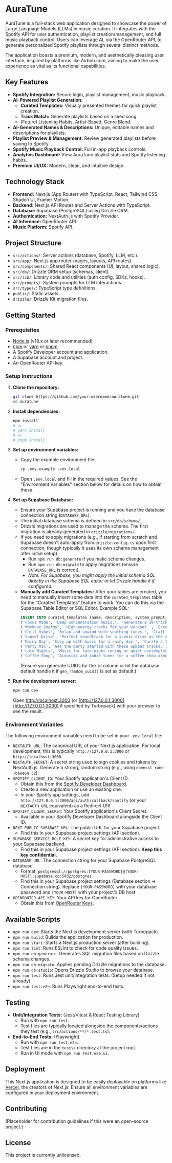# AuraTune

AuraTune is a full-stack web application designed to showcase the power of Large Language Models (LLMs) in music curation. It integrates with the Spotify API for user authentication, playlist creation/management, and full music playback control. Users can leverage AI, via the OpenRouter API, to generate personalized Spotify playlists through several distinct methods.

The application boasts a premium, modern, and aesthetically pleasing user interface, inspired by platforms like Airbnb.com, aiming to make the user experience as vital as its functional capabilities.

## Key Features

*   **Spotify Integration:** Secure login, playlist management, music playback.
*   **AI-Powered Playlist Generation:**
    *   **Curated Templates:** Visually presented themes for quick playlist creation.
    *   **Track Match:** Generate playlists based on a seed song.
    *   (Future) Listening Habits, Artist-Based, Genre Blend.
*   **AI-Generated Names & Descriptions:** Unique, editable names and descriptions for playlists.
*   **Playlist Preview & Management:** Review generated playlists before saving to Spotify.
*   **Spotify Music Playback Control:** Full in-app playback controls.
*   **Analytics Dashboard:** View AuraTune playlist stats and Spotify listening habits.
*   **Premium UI/UX:** Modern, clean, and intuitive design.

## Technology Stack

*   **Frontend:** Next.js (App Router) with TypeScript, React, Tailwind CSS, Shadcn UI, Framer Motion.
*   **Backend:** Next.js API Routes and Server Actions with TypeScript.
*   **Database:** Supabase (PostgreSQL) using Drizzle ORM.
*   **Authentication:** NextAuth.js with Spotify Provider.
*   **AI Inference:** OpenRouter API.
*   **Music Platform:** Spotify API.

## Project Structure

*   `src/actions/`: Server actions (database, Spotify, LLM, etc.).
*   `src/app/`: Next.js app router (pages, layouts, API routes).
*   `src/components/`: Shared React components (UI, layout, shared logic).
*   `src/db/`: Drizzle ORM setup (schemas, client).
*   `src/lib/`: Library code and utilities (auth config, SDKs, hooks).
*   `src/prompts/`: System prompts for LLM interactions.
*   `src/types/`: TypeScript type definitions.
*   `public/`: Static assets.
*   `drizzle/`: Drizzle Kit migration files.

## Getting Started

### Prerequisites

*   [Node.js](https://nodejs.org/) (v18.x or later recommended)
*   [npm](https://www.npmjs.com/) or [yarn](https://yarnpkg.com/) or [pnpm](https://pnpm.io/)
*   A Spotify Developer account and application.
*   A Supabase account and project.
*   An OpenRouter API key.

### Setup Instructions

1.  **Clone the repository:**
    ```bash
    git clone https://github.com/your-username/auratune.git
    cd auratune
    ```

2.  **Install dependencies:**
    ```bash
    npm install
    # or
    # yarn install
    # or
    # pnpm install
    ```

3.  **Set up environment variables:**
    *   Copy the example environment file:
        ```bash
        cp .env.example .env.local
        ```
    *   Open `.env.local` and fill in the required values. See the "Environment Variables" section below for details on how to obtain these.

4.  **Set up Supabase Database:**
    *   Ensure your Supabase project is running and you have the database connection string (`DATABASE_URL`).
    *   The initial database schema is defined in `src/db/schema/`.
    *   Drizzle migrations are used to manage the schema. The first migration is already generated in `drizzle/migrations/`.
    *   If you need to apply migrations (e.g., if starting from scratch and Supabase doesn't auto-apply from `drizzle.config.ts` upon first connection, though typically it uses its own schema management after initial setup):
        *   Run `npm run db:generate` if you make schema changes.
        *   Run `npm run db:migrate` to apply migrations (ensure `DATABASE_URL` is correct).
        *   *Note: For Supabase, you might apply the initial schema SQL directly in the Supabase SQL editor or let Drizzle handle it if configured.*
    *   **Manually add Curated Templates:**
        After your tables are created, you need to manually insert some data into the `curated_templates` table for the "Curated Templates" feature to work. You can do this via the Supabase Table Editor or SQL Editor. Example SQL:
        ```sql
        INSERT INTO curated_templates (name, description, system_prompt, icon_url, is_active) VALUES
        ('Focus Mode', 'Deep concentration music.', 'Generate a 10-track playlist of instrumental electronic music suitable for deep work and focus. Avoid vocals.', 'lucide:brain', true),
        ('Workout Energy', 'High-energy tracks for your workout.', 'Create a 15-track playlist with upbeat pop and electronic dance music perfect for an intense workout session.', 'lucide:dumbbell', true),
        ('Chill Vibes', 'Relax and unwind with soothing tunes.', 'Craft a 12-track playlist featuring lo-fi hip hop, ambient, and acoustic tracks perfect for chilling out.', 'lucide:coffee', true),
        ('Sunset Drive', 'Perfect soundtrack for a scenic drive as the sun sets.', 'Generate a 10-track playlist with indie pop, synthwave, and classic driving anthems suitable for a sunset drive.', 'lucide:car', true),
        ('Rainy Day', 'Cozy up with music for a rainy day.', 'Curate a 10-track playlist of mellow acoustic songs, soft jazz, and calming instrumentals ideal for a rainy day indoors.', 'lucide:cloud-rain', true),
        ('Party Mix', 'Get the party started with these upbeat tracks.', 'Create an energetic 15-track playlist with popular dance hits, EDM, and throwback anthems to liven up any party.', 'lucide:party-popper', true),
        ('Late Nights', 'Music for late-night coding or quiet contemplation.', 'Generate a 10-track playlist of ambient electronic, downtempo, and instrumental tracks suitable for late-night focus or relaxation.', 'lucide:moon', true),
        ('Coffee Shop', 'Acoustic and indie tunes for a coffee shop atmosphere.', 'Craft a 12-track playlist with singer-songwriter, folk, and light indie pop music, perfect for a coffee shop vibe.', 'lucide:bean', true);
        ```
        (Ensure you generate UUIDs for the `id` column or let the database default handle it if `gen_random_uuid()` is set as default.)

5.  **Run the development server:**
    ```bash
    npm run dev
    ```
    Open [http://localhost:3000](http://localhost:3000) (or [http://127.0.0.1:3000](http://127.0.0.1:3000) if specified by Turbopack) with your browser to see the result.

### Environment Variables

The following environment variables need to be set in your `.env.local` file:

*   `NEXTAUTH_URL`: The canonical URL of your Next.js application. For local development, this is typically `http://127.0.0.1:3000` or `http://localhost:3000`.
*   `NEXTAUTH_SECRET`: A secret string used to sign cookies and tokens by NextAuth.js. Generate a strong, random string (e.g., using `openssl rand -base64 32`).
*   `SPOTIFY_CLIENT_ID`: Your Spotify application's Client ID.
    *   Obtain this from the [Spotify Developer Dashboard](https://developer.spotify.com/dashboard).
    *   Create a new application or use an existing one.
    *   In your Spotify app settings, add `http://127.0.0.1:3000/api/auth/callback/spotify` (or your `NEXTAUTH_URL` equivalent) as a Redirect URI.
*   `SPOTIFY_CLIENT_SECRET`: Your Spotify application's Client Secret.
    *   Available in your Spotify Developer Dashboard alongside the Client ID.
*   `NEXT_PUBLIC_SUPABASE_URL`: The public URL for your Supabase project.
    *   Find this in your Supabase project settings (API section).
*   `SUPABASE_SERVICE_ROLE_KEY`: A secret key for administrative access to your Supabase backend.
    *   Find this in your Supabase project settings (API section). **Keep this key confidential.**
*   `DATABASE_URL`: The connection string for your Supabase PostgreSQL database.
    *   Format: `postgresql://postgres:[YOUR-PASSWORD]@[YOUR-HOST].supabase.co:5432/postgres`
    *   Find this in your Supabase project settings (Database section -> Connection string). Replace `[YOUR-PASSWORD]` with your database password and `[YOUR-HOST]` with your project's DB host.
*   `OPENROUTER_API_KEY`: Your API key for OpenRouter.
    *   Obtain this from [OpenRouter Keys](https://openrouter.ai/keys).

## Available Scripts

*   `npm run dev`: Starts the Next.js development server (with Turbopack).
*   `npm run build`: Builds the application for production.
*   `npm run start`: Starts a Next.js production server (after building).
*   `npm run lint`: Runs ESLint to check for code quality issues.
*   `npm run db:generate`: Generates SQL migration files based on Drizzle schema changes.
*   `npm run db:migrate`: Applies pending Drizzle migrations to the database.
*   `npm run db:studio`: Opens Drizzle Studio to browse your database.
*   `npm run test`: Runs Jest unit/integration tests. (Setup needed if not already)
*   `npm run test:e2e`: Runs Playwright end-to-end tests.

## Testing

*   **Unit/Integration Tests:** (Jest/Vitest & React Testing Library)
    *   Run with `npm run test`.
    *   Test files are typically located alongside the components/actions they test (e.g., `src/actions/**/*.test.ts`).
*   **End-to-End Tests:** (Playwright)
    *   Run with `npm run test:e2e`.
    *   Test files are in the `tests/` directory at the project root.
    *   Run in UI mode with `npm run test:e2e:ui`.

## Deployment

This Next.js application is designed to be easily deployable on platforms like [Vercel](https://vercel.com/), the creators of Next.js.
Ensure all environment variables are configured in your deployment environment.

## Contributing

(Placeholder for contribution guidelines if this were an open-source project.)

## License

This project is currently unlicensed.